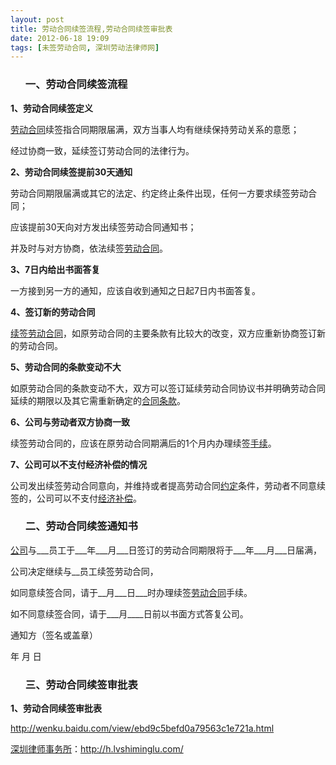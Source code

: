 ```yaml
---
layout: post
title: 劳动合同续签流程,劳动合同续签审批表
date: 2012-06-18 19:09
tags: [未签劳动合同, 深圳劳动法律师网]
---
```

<ol>
<h3>一、劳动合同续签流程</h3>
</ol>
<strong>1、劳动合同续签定义</strong>

<a href="http://h.lvshiminglu.com/law/886.html">劳动合同</a>续签指合同期限届满，双方当事人均有继续保持劳动关系的意愿；

经过协商一致，延续签订劳动合同的法律行为。

<strong>2、劳动合同续签提前30天通知</strong>

劳动合同期限届满或其它的法定、约定终止条件出现，任何一方要求续签劳动合同；

应该提前30天向对方发出续签劳动合同通知书；

并及时与对方协商，依法续签<a href="http://h.lvshiminglu.com/law/780.html">劳动合同</a>。

<strong>3、7日内给出书面答复</strong>

一方接到另一方的通知，应该自收到通知之日起7日内书面答复。

<strong>4、签订新的劳动合同</strong>

<a href="http://h.lvshiminglu.com/law/780.html">续签劳动合同</a>，如原劳动合同的主要条款有比较大的改变，双方应重新协商签订新的劳动合同。

<strong>5、劳动合同的条款变动不大</strong>

如原劳动合同的条款变动不大，双方可以签订延续劳动合同协议书并明确劳动合同延续的期限以及其它需重新确定的<a href="http://h.lvshiminglu.com/law/720.html">合同条款</a>。

<strong>6、公司与劳动者双方协商一致</strong>

续签劳动合同的，应该在原劳动合同期满后的1个月内办理续签<a href="http://h.lvshiminglu.com/law/662.html">手续</a>。

<strong>7、公司可以不支付经济补偿的情况</strong>

公司发出续签劳动合同意向，并维持或者提高劳动合同<a href="http://h.lvshiminglu.com/law/804.html">约定</a>条件，劳动者不同意续签的，公司可以不支付<a href="http://h.lvshiminglu.com/law/837.html">经济补偿</a>。
<ol>
<h3>二、劳动合同续签通知书</h3>
</ol>
<a href="http://h.lvshiminglu.com/law/799.html">公司</a>与___员工于___年___月___日签订的劳动合同期限将于___年___月___日届满，

公司决定继续与__员工续签劳动合同，

如同意续签合同，请于__月___日___时办理续签<a href="http://h.lvshiminglu.com/law/780.html">劳动合同</a>手续。

如不同意续签合同，请于___月____日前以书面方式答复公司。

通知方（签名或盖章）

年   月   日
<ol>
<h3>三、劳动合同续签审批表</h3>
</ol>
<strong>1、劳动合同续签审批表</strong>

http://wenku.baidu.com/view/ebd9c5befd0a79563c1e721a.html

<a href="http://h.lvshiminglu.com/">深圳律师事务所</a>：<a href="http://h.lvshiminglu.com/">http://h.lvshiminglu.com/</a>

